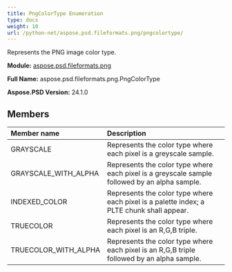 ```yaml
---
title: PngColorType Enumeration
type: docs
weight: 10
url: /python-net/aspose.psd.fileformats.png/pngcolortype/
---
```


Represents the PNG image color type.

**Module:** [aspose.psd.fileformats.png](/psd/python-net/aspose.psd.fileformats.png/)

**Full Name:** aspose.psd.fileformats.png.PngColorType

**Aspose.PSD Version:** 24.1.0

## **Members**
| **Member name** | **Description** |
| :- | :- |
| GRAYSCALE | Represents the color type where each pixel is a greyscale sample. |
| GRAYSCALE_WITH_ALPHA | Represents the color type where each pixel is a greyscale sample followed by an alpha sample. |
| INDEXED_COLOR | Represents the color type where each pixel is a palette index; a PLTE chunk shall appear. |
| TRUECOLOR | Represents the color type where each pixel is an R,G,B triple. |
| TRUECOLOR_WITH_ALPHA | Represents the color type where each pixel is an R,G,B triple followed by an alpha sample. |
